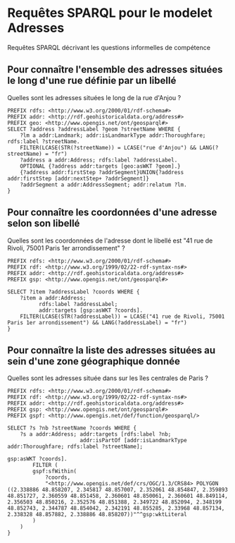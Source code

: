 # Requêtes SPARQL pour le modelet Adresses

Requêtes SPARQL décrivant les questions informelles de compétence

## Pour connaître l'ensemble des adresses situées le long d'une rue définie par un libellé

Quelles sont les adresses situées le long de la rue d'Anjou ?
```sparql
PREFIX rdfs: <http://www.w3.org/2000/01/rdf-schema#>
PREFIX addr: <http://rdf.geohistoricaldata.org/address#>
PREFIX geo: <http://www.opengis.net/ont/geosparql#>
SELECT ?address ?addressLabel ?geom ?streetName WHERE {
    ?lm a addr:Landmark; addr:isLandmarkType addr:Thoroughfare; rdfs:label ?streetName.
    FILTER(LCASE(STR(?streetName)) = LCASE("rue d'Anjou") && LANG(?streetName) = "fr")
    ?address a addr:Address; rdfs:label ?addressLabel.
    OPTIONAL {?address addr:targets [geo:asWKT ?geom].}
    {?address addr:firstStep ?addrSegment}UNION{?address addr:firstStep [addr:nextStep+ ?addrSegment]}
    ?addrSegment a addr:AddressSegment; addr:relatum ?lm.
}
```

## Pour connaître les coordonnées d'une adresse selon son libellé

Quelles sont les coordonnées de l'adresse dont le libellé est "41 rue de Rivoli, 75001 Paris 1er arrondissement" ?

```sparql
PREFIX rdfs: <http://www.w3.org/2000/01/rdf-schema#>
PREFIX rdf: <http://www.w3.org/1999/02/22-rdf-syntax-ns#>
PREFIX addr: <http://rdf.geohistoricaldata.org/address#>
PREFIX gsp: <http://www.opengis.net/ont/geosparql#>

SELECT ?item ?addressLabel ?coords WHERE {
    ?item a addr:Address;
          rdfs:label ?addressLabel; 
          addr:targets [gsp:asWKT ?coords].
    FILTER(LCASE(STR(?addressLabel)) = LCASE("41 rue de Rivoli, 75001 Paris 1er arrondissement") && LANG(?addressLabel) = "fr")
}
```

## Pour connaître la liste des adresses situées au sein d'une zone géographique donnée

Quelles sont les adresses située dans sur les îles centrales de Paris ?

```sparql
PREFIX rdfs: <http://www.w3.org/2000/01/rdf-schema#>
PREFIX rdf: <http://www.w3.org/1999/02/22-rdf-syntax-ns#>
PREFIX addr: <http://rdf.geohistoricaldata.org/address#>
PREFIX gsp: <http://www.opengis.net/ont/geosparql#>
PREFIX gspf: <http://www.opengis.net/def/function/geosparql/>

SELECT ?s ?nb ?streetName ?coords WHERE {
    ?s a addr:Address; addr:targets [rdfs:label ?nb;
                       addr:isPartOf [addr:isLandmarkType addr:Thoroughfare; rdfs:label ?streetName];
                                                                              gsp:asWKT ?coords].
        FILTER (
        gspf:sfWithin(
            ?coords,
            "<http://www.opengis.net/def/crs/OGC/1.3/CRS84> POLYGON ((2.338886 48.858207, 2.345817 48.857007, 2.352061 48.854847, 2.359893 48.851727, 2.360559 48.851458, 2.360601 48.850061, 2.360601 48.849114, 2.356503 48.850216, 2.352576 48.851388, 2.349722 48.852094, 2.348199 48.852743, 2.344787 48.854042, 2.342191 48.855285, 2.33968 48.857134, 2.338328 48.857882, 2.338886 48.858207))"^^gsp:wktLiteral
        )
    )
}
```
